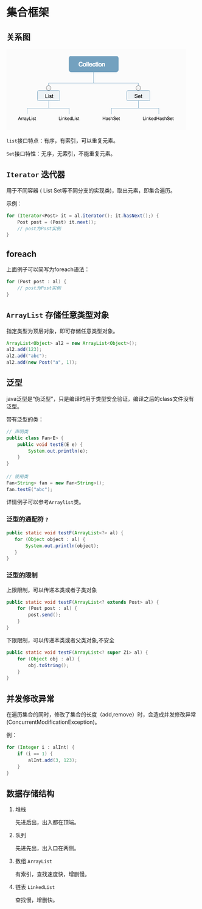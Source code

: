 # 集合框架



## 关系图

![Collection](img/Collection.png)

`list`接口特点：有序，有索引，可以重复元素。

`Set`接口特性：无序，无索引，不能重复元素。



## `Iterator` 迭代器

用于不同容器 ( List  Set等不同分支的实现类)，取出元素，即集合遍历。

示例：

```java
for (Iterator<Post> it = al.iterator(); it.hasNext();) {
    Post post = (Post) it.next();
    // post为Post实例
}
```



## foreach

上面例子可以简写为foreach语法：

```java
for (Post post : al) {
    // post为Post实例
}
```



## `ArrayList` 存储任意类型对象

指定类型为顶层对象，即可存储任意类型对象。

```java
ArrayList<Object> al2 = new ArrayList<Object>();
al2.add(123);
al2.add("abc");
al2.add(new Post("a", 1));
```



## 泛型

java泛型是“伪泛型”，只是编译时用于类型安全验证，编译之后的class文件没有泛型。

带有泛型的类：

```java
// 声明类
public class Fan<E> {
	public void testE(E e) {
		System.out.println(e);
	}
}

// 使用类
Fan<String> fan = new Fan<String>();
fan.testE("abc");
```

详情例子可以参考`Arraylist`类。

### 泛型的通配符 `?`

 ```java
public static void testF(ArrayList<?> al) {
    for (Object object : al) {
        System.out.println(object);
    }
}
 ```

### 泛型的限制

上限限制，可以传递本类或者子类对象

```java
public static void testF(ArrayList<? extends Post> al) {
    for (Post post : al) {
        post.send();
    }
}
```

下限限制，可以传递本类或者父类对象,不安全

```java
public static void testF(ArrayList<? super Zi> al) {
    for (Object obj : al) {
        obj.toString();
    }
}
```



## 并发修改异常

在遍历集合的同时，修改了集合的长度（add,remove）时，会造成并发修改异常(ConcurrentModificationException)。

例：

```java
for (Integer i : alInt) {
    if (i == 1) {
        alInt.add(3, 123);
    }
}
```



## 数据存储结构

1.  堆栈

    先进后出，出入都在顶端。

2.  队列

    先进先出，出入口在两侧。

3.  数组 `ArrayList`

    有索引，查找速度快，增删慢。

4.  链表 `LinkedList`

    查找慢，增删快。

